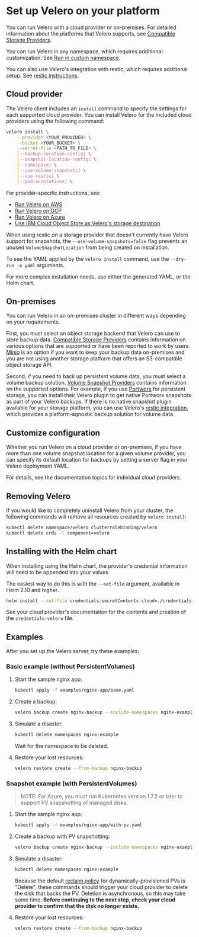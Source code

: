 # Set up Velero on your platform

You can run Velero with a cloud provider or on-premises. For detailed information about the platforms that Velero supports, see [Compatible Storage Providers][99].

You can run Velero in any namespace, which requires additional customization. See [Run in custom namespace][3].

You can also use Velero's integration with restic, which requires additional setup. See [restic instructions][20].

## Cloud provider

The Velero client includes an `install` command to specify the settings for each supported cloud provider. You can install Velero for the included cloud providers using the following command:

```bash
velero install \
    --provider <YOUR_PROVIDER> \
    --bucket <YOUR_BUCKET> \
    --secret-file <PATH_TO_FILE> \
    [--backup-location-config] \
    [--snapshot-location-config] \
    [--namespace] \
    [--use-volume-snapshots] \
    [--use-restic] \
    [--pod-annotations] \
```

For provider-specific instructions, see:

* [Run Velero on AWS][0]
* [Run Velero on GCP][1]
* [Run Velero on Azure][2]
* [Use IBM Cloud Object Store as Velero's storage destination][4]

When using restic on a storage provider that doesn't currently have Velero support for snapshots, the `--use-volume-snapshots=false` flag prevents an unused `VolumeSnapshotLocation` from being created on installation.

To see the YAML applied by the `velero install` command, use the `--dry-run -o yaml` arguments.

For more complex installation needs, use either the generated YAML, or the Helm chart.

## On-premises

You can run Velero in an on-premises cluster in different ways depending on your requirements.

First, you must select an object storage backend that Velero can use to store backup data. [Compatible Storage Providers][99] contains information on various
options that are supported or have been reported to work by users. [Minio][101] is an option if you want to keep your backup data on-premises and you are
not using another storage platform that offers an S3-compatible object storage API.

Second, if you need to back up persistent volume data, you must select a volume backup solution. [Volume Snapshot Providers][100] contains information on
the supported options. For example, if you use [Portworx][102] for persistent storage, you can install their Velero plugin to get native Portworx snapshots as part
of your Velero backups. If there is no native snapshot plugin available for your storage platform, you can use Velero's [restic integration][20], which provides a
platform-agnostic backup solution for volume data.

## Customize configuration

Whether you run Velero on a cloud provider or on-premises, if you have more than one volume snapshot location for a given volume provider, you can specify its default location for backups by setting a server flag in your Velero deployment YAML.

For details, see the documentation topics for individual cloud providers.

## Removing Velero

If you would like to completely uninstall Velero from your cluster, the following commands will remove all resources created by `velero install`:

```bash
kubectl delete namespace/velero clusterrolebinding/velero
kubectl delete crds -l component=velero
```

## Installing with the Helm chart

When installing using the Helm chart, the provider's credential information will need to be appended into your values.

The easiest way to do this is with the `--set-file` argument, available in Helm 2.10 and higher.

```bash
helm install --set-file credentials.secretContents.cloud=./credentials-velero
```

See your cloud provider's documentation for the contents and creation of the `credentials-velero` file.

## Examples

After you set up the Velero server, try these examples:

### Basic example (without PersistentVolumes)

1. Start the sample nginx app:

    ```bash
    kubectl apply -f examples/nginx-app/base.yaml
    ```

1. Create a backup:

    ```bash
    velero backup create nginx-backup --include-namespaces nginx-example
    ```

1. Simulate a disaster:

    ```bash
    kubectl delete namespaces nginx-example
    ```

    Wait for the namespace to be deleted.

1. Restore your lost resources:

    ```bash
    velero restore create --from-backup nginx-backup
    ```

### Snapshot example (with PersistentVolumes)

> NOTE: For Azure, you must run Kubernetes version 1.7.2 or later to support PV snapshotting of managed disks.

1. Start the sample nginx app:

    ```bash
    kubectl apply -f examples/nginx-app/with-pv.yaml
    ```

1. Create a backup with PV snapshotting:

    ```bash
    velero backup create nginx-backup --include-namespaces nginx-example
    ```

1. Simulate a disaster:

    ```bash
    kubectl delete namespaces nginx-example
    ```

    Because the default [reclaim policy][19] for dynamically-provisioned PVs is "Delete", these commands should trigger your cloud provider to delete the disk that backs the PV. Deletion is asynchronous, so this may take some time. **Before continuing to the next step, check your cloud provider to confirm that the disk no longer exists.**

1. Restore your lost resources:

    ```bash
    velero restore create --from-backup nginx-backup
    ```

[0]: aws-config.md
[1]: gcp-config.md
[2]: azure-config.md
[3]: namespace.md
[4]: ibm-config.md
[19]: https://kubernetes.io/docs/concepts/storage/persistent-volumes/#reclaiming
[20]: restic.md
[99]: support-matrix.md
[100]: support-matrix.md#volume-snapshot-providers
[101]: https://www.minio.io
[102]: https://portworx.com
